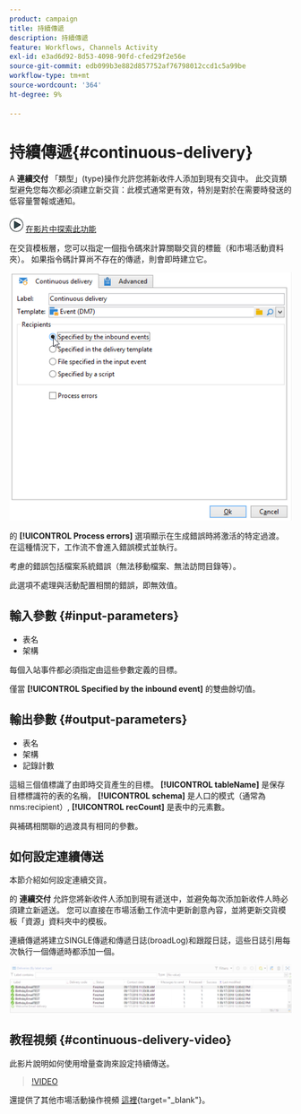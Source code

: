 ```yaml
---
product: campaign
title: 持續傳遞
description: 持續傳遞
feature: Workflows, Channels Activity
exl-id: e3ad6d92-8d53-4098-90fd-cfed29f2e56e
source-git-commit: edb099b3e882d857752af76798012ccd1c5a99be
workflow-type: tm+mt
source-wordcount: '364'
ht-degree: 9%

---
```


# 持續傳遞{#continuous-delivery}



A **連續交付** 「類型」(type)操作允許您將新收件人添加到現有交貨中。 此交貨類型避免您每次都必須建立新交貨：此模式通常更有效，特別是對於在需要時發送的低容量警報或通知。

![](assets/do-not-localize/how-to-video.png) [在影片中探索此功能](#continuous-delivery-video)

在交貨模板層，您可以指定一個指令碼來計算關聯交貨的標籤（和市場活動資料夾）。 如果指令碼計算尚不存在的傳遞，則會即時建立它。

![](assets/edit_diffusion_fil.png)

的 **[!UICONTROL Process errors]** 選項顯示在生成錯誤時將激活的特定過渡。 在這種情況下，工作流不會進入錯誤模式並執行。

考慮的錯誤包括檔案系統錯誤（無法移動檔案、無法訪問目錄等）。

此選項不處理與活動配置相關的錯誤，即無效值。

## 輸入參數 {#input-parameters}

* 表名
* 架構

每個入站事件都必須指定由這些參數定義的目標。

僅當 **[!UICONTROL Specified by the inbound event]** 的雙曲餘切值。

## 輸出參數 {#output-parameters}

* 表名
* 架構
* 記錄計數

這組三個值標識了由即時交貨產生的目標。 **[!UICONTROL tableName]** 是保存目標標識符的表的名稱， **[!UICONTROL schema]** 是人口的模式（通常為nms:recipient）, **[!UICONTROL recCount]** 是表中的元素數。

與補碼相關聯的過渡具有相同的參數。

## 如何設定連續傳送

本節介紹如何設定連續交貨。

的 **連續交付** 允許您將新收件人添加到現有遞送中，並避免每次添加新收件人時必須建立新遞送。 您可以直接在市場活動工作流中更新創意內容，並將更新交貨模板「資源」資料夾中的模板。

連續傳遞將建立SINGLE傳遞和傳遞日誌(broadLog)和跟蹤日誌，這些日誌引用每次執行一個傳遞時都添加一個。

![持續傳遞](assets/delivery_continuous.jpg)

## 教程視頻 {#continuous-delivery-video}

此影片說明如何使用增量查詢來設定持續傳送。

>[!VIDEO](https://video.tv.adobe.com/v/25039?quality=12)

還提供了其他市場活動操作視頻 [這裡](https://experienceleague.adobe.com/docs/campaign-learn/tutorials/getting-started/introduction-to-adobe-campaign.html){target="_blank"}。

